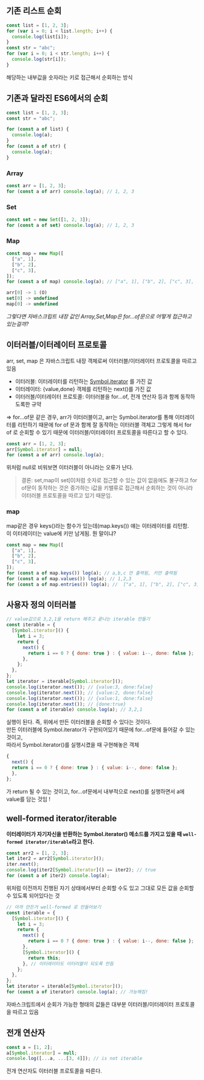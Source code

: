 ## 기존 리스트 순회

```javascript
const list = [1, 2, 3];
for (var i = 0; i < list.length; i++) {
  console.log(list[i]);
}
const str = "abc";
for (var i = 0; i < str.length; i++) {
  console.log(str[i]);
}
```

해당하는 내부값을 숫자라는 키로 접근해서 순회하는 방식

## 기존과 달라진 ES6에서의 순회

```javascript
const list = [1, 2, 3];
const str = "abc";

for (const a of list) {
  console.log(a);
}
for (const a of str) {
  console.log(a);
}
```

### Array

```javascript
const arr = [1, 2, 3];
for (const a of arr) console.log(a); // 1, 2, 3
```

### Set

```javascript
const set = new Set([1, 2, 3]);
for (const a of set) console.log(a); // 1, 2, 3
```

### Map

```javascript
const map = new Map([
  ["a", 1],
  ["b", 2],
  ["c", 3],
]);
for (const a of map) console.log(a); // ["a", 1], ["b", 2], ["c", 3],
```

```javascript
arr[0] -> 1 (O)
set[0] -> undefined
map[0] -> undefined
```

_그렇다면 자바스크립트 내장 값인 Array,Set,Map은 for...of문으로 어떻게 접근하고 있는걸까?_

## 이터러블/이터레이터 프로토콜

arr, set, map 은 자바스크립트 내장 객체로써 이터러블/이터레이터 프로토콜을 따르고있음</br>

- 이터러블: 이터레이터를 리턴하는 [Symbol.iterator]() 를 가진 값
- 이터레이터: {value,done} 객체를 리턴하는 next()를 가진 값
- 이터러블/이터레이터 프로토콜: 이터러블을 for...of, 전개 연산자 등과 함께 동작하도록한 규약

=> for...of문 같은 경우, arr가 이터러블이고, arr는 Symbol.iterator를 통해 이터레이터를 리턴하기 때문에 for of 문과 함께 잘 동작하는 이터러블 객체고 그렇게 해서 for of 로 순회할 수 있기 때문에 이터러블/이터레이터 프로토콜을 따른다고 할 수 있다.

```javascript
const arr = [1, 2, 3];
arr[Symbol.iterator] = null;
for (const a of arr) console.log(a);
```

위처럼 null로 비워보면 이터러블이 아니라는 오류가 난다.

> 결론: set,map이 set[0]처럼 숫자로 접근할 수 있는 값이 없음에도 불구하고 for of문이 동작하는 것은 증가하는 i값을 키밸류로 접근해서 순회하는 것이 아니라 이터러블 프로토콜을 따르고 있기 때문임.

### map

map같은 경우 keys()라는 함수가 있는데(map.keys()) 얘는 이터레이터를 리턴함.</br>
이 이터레이터는 value에 키만 남게됨.
뭔 말이냐?

```javascript
const map = new Map([
  ["a", 1],
  ["b", 2],
  ["c", 3],
]);
for (const a of map.keys()) log(a); // a,b,c 만 출력됨, 키만 출력됨
for (const a of map.values()) log(a); // 1,2,3
for (const a of map.entries()) log(a); //  ["a", 1], ["b", 2], ["c", 3]
```

## 사용자 정의 이터러블

```javascript
// value값으로 3,2,1을 return 해주고 끝나는 iterable 만들기
const iterable = {
  [Symbol.iterator]() {
    let i = 3;
    return {
      next() {
        return i == 0 ? { done: true } : { value: i--, done: false };
      },
    };
  },
};
let iterator = iterable[Symbol.iterator]();
console.log(iterator.next()); // {value:3, done:false}
console.log(iterator.next()); // {value:2, done:false}
console.log(iterator.next()); // {value:1, done:false}
console.log(iterator.next()); // {done:true}
for (const a of iterable) console.log(a); // 3,2,1
```

실행이 된다. 즉, 위에서 만든 이터러블을 순회할 수 있다는 것이다. </br>
만든 이터러블에 Symbol.iterator가 구현되어있기 때문에 for...of문에 들어갈 수 있는 것이고, </br>
따라서 Symbol.iterator()를 실행시켰을 때 구현해놓은 객체

```javascript
{
  next() {
  return i == 0 ? { done: true } : { value: i--, done: false };
  },
};
```

가 return 될 수 있는 것이고,
for...of문에서 내부적으로 next()를 실행하면서 a에 value를 담는 것임 !

## well-formed iterator/iterable

**이터레이터가 자기자신을 반환하는 Symbol.iterator() 메소드를 가지고 있을 때 `well-formed iterator/iterable`라고 한다.**

```javascript
const arr2 = [1, 2, 3];
let iter2 = arr2[Symbol.iterator]();
iter.next();
console.log(iter2[Symbol.iterator]() == iter2); // true
for (const a of iter2) console.log(a);
```

위처럼 이전까지 진행된 자기 상태에서부터 순회할 수도 있고 그대로 모든 값을 순회할 수 있도록 되어있다는 것

```javascript
// 아까 만든거 well-formed 로 만들어보기
const iterable = {
  [Symbol.iterator]() {
    let i = 3;
    return {
      next() {
        return i == 0 ? { done: true } : { value: i--, done: false };
      },
      [Symbol.iterator]() {
        return this;
      }, // 이터레이터도 이터러블이 되도록 만듬
    };
  },
};
let iterator = iterable[Symbol.iterator]();
for (const a of iterator) console.log(a); // 가능해짐!
```

자바스크립트에서 순회가 가능한 형태의 값들은 대부분 이터러블/이터레이터 프로토콜을 따르고 있음

## 전개 연산자

```javascript
const a = [1, 2];
a[Symbol.iterator] = null;
console.log([...a, ...[3, 4]]); // is not iterable
```

전개 연산자도 이터러블 프로토콜을 따른다.
